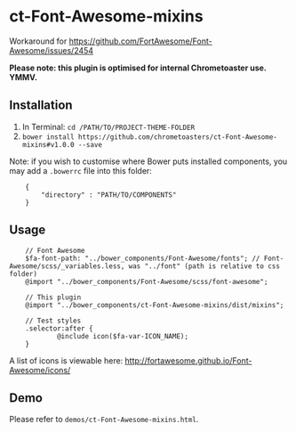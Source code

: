 ct-Font-Awesome-mixins
======================

Workaround for https://github.com/FortAwesome/Font-Awesome/issues/2454

__Please note: this plugin is optimised for internal Chrometoaster use. YMMV.__

## Installation

1. In Terminal: `cd /PATH/TO/PROJECT-THEME-FOLDER`
1. `bower install https://github.com/chrometoasters/ct-Font-Awesome-mixins#v1.0.0 --save`

Note: if you wish to customise where Bower puts installed components, you may add a `.bowerrc` file into this folder:

        {
            "directory" : "PATH/TO/COMPONENTS"
        }

## Usage

        // Font Awesome
        $fa-font-path: "../bower_components/Font-Awesome/fonts"; // Font-Awesome/scss/_variables.less, was "../font" (path is relative to css folder)
        @import "../bower_components/Font-Awesome/scss/font-awesome";
        
        // This plugin
        @import "../bower_components/ct-Font-Awesome-mixins/dist/mixins";
        
        // Test styles
        .selector:after {
                @include icon($fa-var-ICON_NAME);
        }

A list of icons is viewable here: http://fortawesome.github.io/Font-Awesome/icons/

## Demo

Please refer to `demos/ct-Font-Awesome-mixins.html`.
